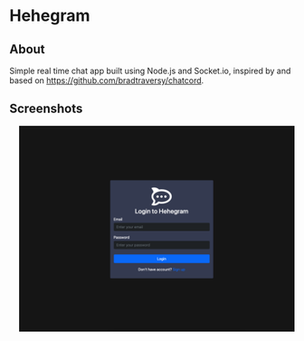 # Hehegram

## About

Simple real time chat app built using Node.js and Socket.io, inspired by and based on https://github.com/bradtraversy/chatcord.

## Screenshots

<pre>
  <img src="screenshots/login.png"/> <img src="screenshots/register.png" /> <img src="screenshots/selectroom.png" /> <img src="screenshots/chat.png" />
</pre>
